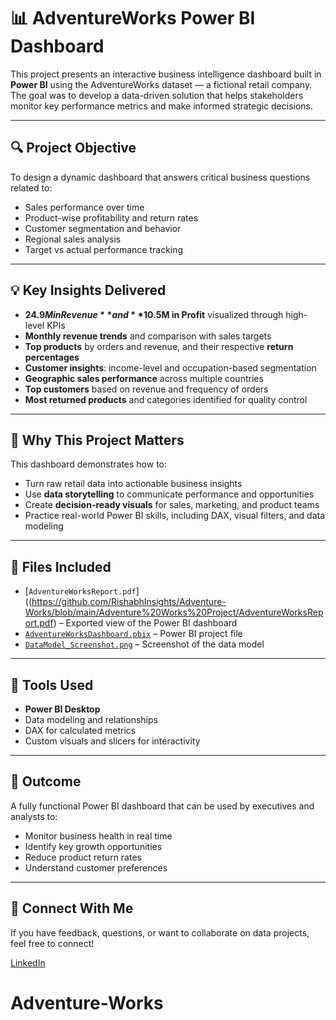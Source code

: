 # 📊 AdventureWorks Power BI Dashboard

This project presents an interactive business intelligence dashboard built in **Power BI** using the AdventureWorks dataset — a fictional retail company. The goal was to develop a data-driven solution that helps stakeholders monitor key performance metrics and make informed strategic decisions.

---

## 🔍 Project Objective

To design a dynamic dashboard that answers critical business questions related to:

- Sales performance over time  
- Product-wise profitability and return rates  
- Customer segmentation and behavior  
- Regional sales analysis  
- Target vs actual performance tracking

---

## 💡 Key Insights Delivered

- **$24.9M in Revenue** and **$10.5M in Profit** visualized through high-level KPIs  
- **Monthly revenue trends** and comparison with sales targets  
- **Top products** by orders and revenue, and their respective **return percentages**  
- **Customer insights**: income-level and occupation-based segmentation  
- **Geographic sales performance** across multiple countries  
- **Top customers** based on revenue and frequency of orders  
- **Most returned products** and categories identified for quality control

---

## 🧠 Why This Project Matters

This dashboard demonstrates how to:

- Turn raw retail data into actionable business insights  
- Use **data storytelling** to communicate performance and opportunities  
- Create **decision-ready visuals** for sales, marketing, and product teams  
- Practice real-world Power BI skills, including DAX, visual filters, and data modeling

---

## 📂 Files Included

- [`AdventureWorksReport.pdf`]((https://github.com/RishabhInsights/Adventure-Works/blob/main/Adventure%20Works%20Project/AdventureWorksReport.pdf) – Exported view of the Power BI dashboard  
- [`AdventureWorksDashboard.pbix`](https://github.com/RishabhInsights/Adventure-Works/blob/main/Adventure%20Works%20Project/AdventureWorksReport.pbix) – Power BI project file  
- [`DataModel_Screenshot.png`](https://github.com/RishabhInsights/Adventure-Works/blob/main/Adventure%20Works%20Project/AdventureWorksReport.pdf) – Screenshot of the data model  

---

## 📌 Tools Used

- **Power BI Desktop**  
- Data modeling and relationships  
- DAX for calculated metrics  
- Custom visuals and slicers for interactivity

---

## 🚀 Outcome

A fully functional Power BI dashboard that can be used by executives and analysts to:

- Monitor business health in real time  
- Identify key growth opportunities  
- Reduce product return rates  
- Understand customer preferences  

---

## 🔗 Connect With Me

If you have feedback, questions, or want to collaborate on data projects, feel free to connect!

[LinkedIn](https://www.linkedin.com/in/rishjaiswal/)

# Adventure-Works
